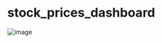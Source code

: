 # stock_prices_dashboard

![image](https://github.com/nasrin-h/stock_prices_dashboard/assets/136613366/1244dd04-33fb-489f-a755-f6d988547f7d)
